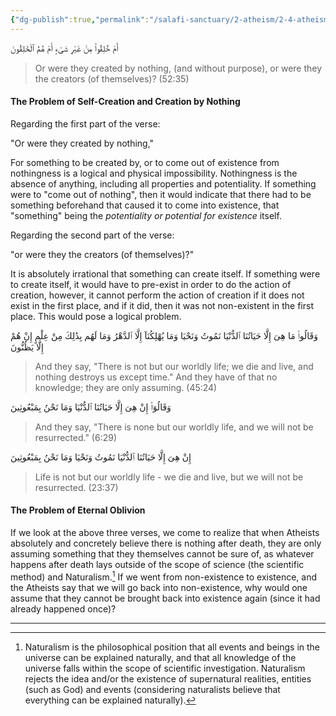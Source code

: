 ```yaml
---
{"dg-publish":true,"permalink":"/salafi-sanctuary/2-atheism/2-4-atheism-in-the-qur-an/","created":"2024-12-25T15:29:26.322-05:00","updated":"2024-12-25T16:44:44.577-05:00"}
---
```


أَمْ خُلِقُوا۟ مِنْ غَيْرِ شَىْءٍ أَمْ هُمُ ٱلْخَٰلِقُونَ

> Or were they created by nothing, (and without purpose), or were they the creators (of themselves)? (52:35)

#### The Problem of Self-Creation and Creation by Nothing

Regarding the first part of the verse: 

"Or were they created by nothing," 

For something to be created by, or to come out of existence from nothingness is a logical and physical impossibility. Nothingness is the absence of anything, including all properties and potentiality. If something were to "come out of nothing", then it would indicate that there had to be something beforehand that caused it to come into existence, that "something" being the *potentiality or potential for existence* itself. 

Regarding the second part of the verse: 

"or were they the creators (of themselves)?"

It is absolutely irrational that something can create itself. If something were to create itself, it would have to pre-exist in order to do the action of creation, however, it cannot perform the action of creation if it does not exist in the first place, and if it did, then it was not non-existent in the first place. This would pose a logical problem.



وَقَالُوا۟ مَا هِىَ إِلَّا حَيَاتُنَا ٱلدُّنْيَا نَمُوتُ وَنَحْيَا وَمَا يُهْلِكُنَآ إِلَّا ٱلدَّهْرُ وَمَا لَهُم بِذَٰلِكَ مِنْ عِلْمٍ إِنْ هُمْ إِلَّا يَظُنُّونَ

> And they say, "There is not but our worldly life; we die and live, and nothing destroys us except time." And they have of that no knowledge; they are only assuming. (45:24)

وَقَالُوٓا۟ إِنْ هِىَ إِلَّا حَيَاتُنَا ٱلدُّنْيَا وَمَا نَحْنُ بِمَبْعُوثِينَ

> And they say, "There is none but our worldly life, and we will not be resurrected." (6:29)

إِنْ هِىَ إِلَّا حَيَاتُنَا ٱلدُّنْيَا نَمُوتُ وَنَحْيَا وَمَا نَحْنُ بِمَبْعُوثِينَ

> Life is not but our worldly life - we die and live, but we will not be resurrected. (23:37)

#### The Problem of Eternal Oblivion

If we look at the above three verses, we come to realize that when Atheists absolutely and concretely believe there is nothing after death, they are only assuming something that they themselves cannot be sure of, as whatever happens after death lays outside of the scope of science (the scientific method) and Naturalism.[^1] If we went from non-existence to existence, and the Atheists say that we will go back into non-existence, why would one assume that they cannot be brought back into existence again (since it had already happened once)?

---

[^1]: Naturalism is the philosophical position that all events and beings in the universe can be explained naturally, and that all knowledge of the universe falls within the scope of scientific investigation. Naturalism rejects the idea and/or the existence of supernatural realities, entities (such as God) and events (considering naturalists believe that everything can be explained naturally).